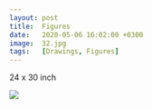 ```yaml
---
layout: post
title:  Figures
date:   2020-05-06 16:02:00 +0300
image:  32.jpg
tags:   [Drawings, Figures]
---
```

24 x 30 inch                                                                       

![]({{site.baseurl}}/img/32.jpg)